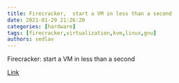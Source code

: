 ```yaml
---
title: Firecracker,  start a VM in less than a second
date: 2021-01-29 21:26:20
categories: [hardware]
tags: [firecracker,virtualization,kvm,linux,gnu]
authors: sedlav
---
```


Firecracker: start a VM in less than a second

[Link](https://jvns.ca/blog/2021/01/23/firecracker--start-a-vm-in-less-than-a-second/)

